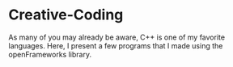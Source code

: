 # Creative-Coding
As many of you may already be aware, C++ is one of my favorite languages. Here, I present a few programs that I made using the openFrameworks library.
